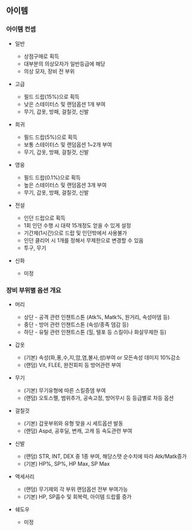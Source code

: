 ## 아이템



### 아이템 컨셉

* 일반
   - 상점구매로 획득
   - 대부분의 의상모자가 일반등급에 해당
   - 의상 모자, 장비 전 부위

* 고급
   - 필드 드랍(15%)으로 획득
   - 낮은 스테이터스 및 랜덤옵션 1개 부여 
   - 무기, 갑옷, 방패, 걸칠것, 신발

* 희귀
   - 필드 드랍(5%)으로 획득
   - 보통 스테이터스 및 랜덤옵션 1~2개 부여 
   - 무기, 갑옷, 방패, 걸칠것, 신발

* 영웅
   - 필드 드랍(0.1%)으로 획득
   - 높은 스테이터스 및 랜덤옵션 3개 부여 
   - 무기, 갑옷, 방패, 걸칠것, 신발

* 전설
   - 인던 드랍으로 획득
   - 1회 인던 수행 시 대략 15개정도 얻을 수 있게 설정
   - 기간제(1시간)으로 드랍 및 인던밖에서 사용불가
   - 인던 클리어 시 1개를 정해서 무제한으로 변경할 수 있음
   - 투구, 무기

* 신화
   - 미정



### 장비 부위별 옵션 개요 

* 머리
   - 상단 - 공격 관련 인챈트스톤 (Atk%, Matk%, 원거리, 속성마뎀 등)
   - 중단 - 방어 관련 인챈트스톤 (속성/종족 뎀감 등)
   - 하단 - 유틸 관련 인챈트스톤 (힐, 텔포 등 스킬이나 화살무제한 등) 
   
* 갑옷
   - (기본) 속성(화,풍,수,지,암,염,불사,성)부여 or 모든속성 데미지 10%감소
   - (랜덤) Vit, FLEE, 완전회피 등 방어관련 부여 
   
* 무기
   - (기본) 무기유형에 따른 스킬증뎀 부여
   - (랜덤) 오토스펠, 범위추가, 공속고정, 방어무시 등 등급별로 차등 옵션 
   
* 걸칠것
   - (기본) 갑옷부위와 유형 맞을 시 세트옵션 발동
   - (랜덤) Aspd, 공후딜, 변캐, 고캐 등 속도관련 부여 
   
* 신발
   - (랜덤) STR, INT, DEX 중 1종 부여, 해당스탯 순수치에 따라 Atk/Matk증가
   - (기본) HP%, SP%, HP Max, SP Max 
   
* 액세서리
   - (랜덤) 무기제외 각 부위 랜덤옵션 전부 부여가능
   - (기본) HP, SP흡수 및 회복력, 아이템 드랍률 증가

* 쉐도우
   - 미정
